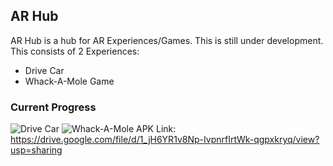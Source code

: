 ## **AR Hub**
AR Hub is a hub for AR Experiences/Games. This is still under development.
This consists of 2 Experiences:

 - Drive Car
 - Whack-A-Mole Game
###  Current Progress 
![Drive Car](https://drive.google.com/file/d/1_hE5O7cTSt0kDAoh04Xwc24CofDm5LSR/view?usp=sharing)
![Whack-A-Mole](https://drive.google.com/file/d/1Z2TgyDrx3IS79XxWIDxtlt_m1OTVkdPx/view?usp=sharing)
APK Link: https://drive.google.com/file/d/1_jH6YR1v8Np-IvpnrfIrtWk-qgpxkryq/view?usp=sharing
